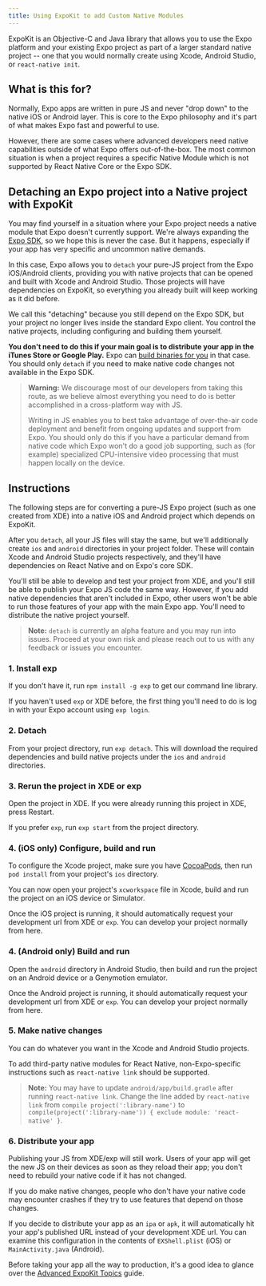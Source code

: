 ```yaml
---
title: Using ExpoKit to add Custom Native Modules
---
```


ExpoKit is an Objective-C and Java library that allows you to use the Expo platform and
your existing Expo project as part of a larger standard native project -- one that you would
normally create using Xcode, Android Studio, or `react-native init`.

## What is this for?

Normally, Expo apps are written in pure JS and never "drop down" to the native iOS or Android
layer. This is core to the Expo philosophy and it's part of what makes Expo fast and
powerful to use.

However, there are some cases where advanced developers need native capabilities outside of what
Expo offers out-of-the-box. The most common situation
is when a project requires a specific Native Module which is not supported by React Native Core
or the Expo SDK.

## Detaching an Expo project into a Native project with ExpoKit

You may find yourself in a situation where your Expo project needs a native module that Expo
doesn't currently support. We're always expanding the [Expo SDK](../sdk/index.html),
so we hope this is never the case. But it happens, especially if your app has very specific and uncommon
native demands.

In this case, Expo allows you to `detach` your pure-JS project from the Expo iOS/Android
clients, providing you with native projects that can be opened and built with Xcode and Android
Studio. Those projects will have dependencies on ExpoKit, so everything you already built
will keep working as it did before.

We call this "detaching" because you still depend on the Expo SDK, but your project no
longer lives inside the standard Expo client. You control the native projects, including
configuring and building them yourself.

**You don't need to do this if your main goal is to distribute your app in the iTunes Store or
Google Play.** Expo can [build binaries for you](building-standalone-apps.html) in that case.
You should only `detach` if you need to make native code changes not available in the Expo SDK.

>  **Warning:** We discourage most of our developers from taking this route, as we believe almost
>  everything you need to do is better accomplished in a cross-platform way with JS.
>
>  Writing in JS enables you to best take advantage of over-the-air code deployment and benefit from
>  ongoing updates and support from Expo. You should only do this if you have a particular
>  demand from native code which Expo won't do a good job supporting, such as (for example)
>  specialized CPU-intensive video processing that must happen locally on the device.

## Instructions

The following steps are for converting a pure-JS Expo project (such as one created from XDE)
into a native iOS and Android project which depends on ExpoKit.

After you `detach`, all your JS files will stay the same, but we'll additionally create `ios` and
`android` directories in your project folder. These will contain Xcode and Android Studio projects
respectively, and they'll have dependencies on React Native and on Expo's core SDK.

You'll still be able to develop and test your project from XDE, and you'll still be able to publish
your Expo JS code the same way. However, if you add native dependencies that aren't included
in Expo, other users won't be able to run those features of your app with the main Expo app.
You'll need to distribute the native project yourself.

>  **Note:** `detach` is currently an alpha feature and you may run into issues. Proceed at your
>  own risk and please reach out to us with any feedback or issues you encounter.

### 1. Install exp

If you don't have it, run `npm install -g exp` to get our command line library.

If you haven't used `exp` or XDE before, the first thing you'll need to do is log in
with your Expo account using `exp login`.

### 2. Detach

From your project directory, run `exp detach`. This will download the required dependencies and
build native projects under the `ios` and `android` directories.

### 3. Rerun the project in XDE or exp

Open the project in XDE. If you were already running this project in XDE, press Restart.

If you prefer `exp`, run `exp start` from the project directory.

### 4. (iOS only) Configure, build and run

To configure the Xcode project, make sure you have [CocoaPods](https://cocoapods.org), then
run `pod install` from your project's `ios` directory.

You can now open your project's `xcworkspace` file in Xcode, build and run the project
on an iOS device or Simulator.

Once the iOS project is running, it should automatically request your development url from XDE
or `exp`. You can develop your project normally from here.

### 4. (Android only) Build and run

Open the `android` directory in Android Studio, then build and run the project on an Android device
or a Genymotion emulator.

Once the Android project is running, it should automatically request your development url from XDE
or `exp`. You can develop your project normally from here.

### 5. Make native changes

You can do whatever you want in the Xcode and Android Studio projects.

To add third-party native modules for React Native, non-Expo-specific instructions such as `react-native link` should be supported.

>  **Note:** You may have to update `android/app/build.gradle` after running `react-native link`.
>  Change the line added by `react-native link` from `compile project(':library-name')` to
>  `compile(project(':library-name')) { exclude module: 'react-native' }`.

### 6. Distribute your app

Publishing your JS from XDE/exp will still work. Users of your app will get the new JS on their
devices as soon as they reload their app; you don't need to rebuild your native code if it has
not changed.

If you do make native changes, people who don't have your native code may encounter crashes if
they try to use features that depend on those changes.

If you decide to distribute your app as an `ipa` or `apk`, it will automatically hit
your app's published URL instead of your development XDE url. You can examine this configuration
in the contents of `EXShell.plist` (iOS) or `MainActivity.java` (Android).

Before taking your app all the way to production, it's a good idea to glance over the [Advanced ExpoKit Topics](advanced-expokit-topics.html) guide.
